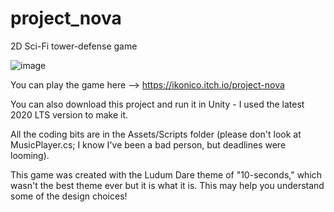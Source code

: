 # project_nova
2D Sci-Fi tower-defense game

![image](https://user-images.githubusercontent.com/32269449/227570344-504836e2-8b4b-4068-9ecc-0b24acf39b5b.png)

You can play the game here --> https://ikonico.itch.io/project-nova

You can also download this project and run it in Unity - I used the latest 2020 LTS version to make it.

All the coding bits are in the Assets/Scripts folder (please don't look at MusicPlayer.cs; I know I've been a bad person, but deadlines were looming).

This game was created with the Ludum Dare theme of "10-seconds," which wasn't the best theme ever but it is what it is. This may help you understand some of the design choices!
